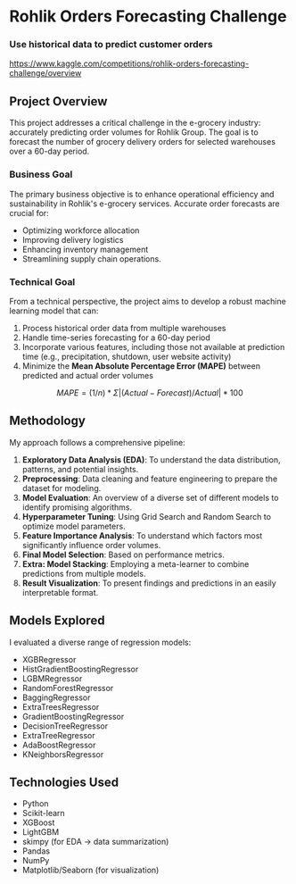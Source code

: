 

# Rohlik Orders Forecasting Challenge
### Use historical data to predict customer orders

https://www.kaggle.com/competitions/rohlik-orders-forecasting-challenge/overview


## Project Overview

This project addresses a critical challenge in the e-grocery industry: accurately predicting order volumes for Rohlik Group. The goal is to forecast the number of grocery delivery orders for selected warehouses over a 60-day period.

### Business Goal

The primary business objective is to enhance operational efficiency and sustainability in Rohlik's e-grocery services. Accurate order forecasts are crucial for:

- Optimizing workforce allocation
- Improving delivery logistics
- Enhancing inventory management
- Streamlining supply chain operations.

### Technical Goal

From a technical perspective, the project aims to develop a robust machine learning model that can:

1. Process historical order data from multiple warehouses
2. Handle time-series forecasting for a 60-day period
3. Incorporate various features, including those not available at prediction time (e.g., precipitation, shutdown, user website activity)
4. Minimize the **Mean Absolute Percentage Error (MAPE)** between predicted and actual order volumes

$$ MAPE = (1/n) * Σ|(Actual - Forecast) / Actual| * 100 $$


## Methodology

My approach follows a comprehensive pipeline:

1. **Exploratory Data Analysis (EDA)**: To understand the data distribution, patterns, and potential insights.
2. **Preprocessing**: Data cleaning and feature engineering to prepare the dataset for modeling.
3. **Model Evaluation**: An overview of a diverse set of different models to identify promising algorithms.
4. **Hyperparameter Tuning**: Using Grid Search and Random Search to optimize model parameters.
5. **Feature Importance Analysis**: To understand which factors most significantly influence order volumes.
6. **Final Model Selection**: Based on performance metrics.
7. **Extra: Model Stacking**: Employing a meta-learner to combine predictions from multiple models.
8. **Result Visualization**: To present findings and predictions in an easily interpretable format.

## Models Explored

I evaluated a diverse range of regression models:

- XGBRegressor
- HistGradientBoostingRegressor
- LGBMRegressor
- RandomForestRegressor
- BaggingRegressor
- ExtraTreesRegressor
- GradientBoostingRegressor
- DecisionTreeRegressor
- ExtraTreeRegressor
- AdaBoostRegressor
- KNeighborsRegressor

## Technologies Used

- Python
- Scikit-learn
- XGBoost
- LightGBM
- skimpy (for EDA -> data summarization)
- Pandas
- NumPy
- Matplotlib/Seaborn (for visualization)
